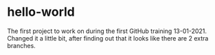 # hello-world
The first project to work on during the first GitHub training 13-01-2021. 
Changed it a little bit, after finding out that it looks like there are 2 extra branches.
